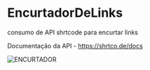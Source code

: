 # EncurtadorDeLinks
consumo de API shrtcode para encurtar links

Documentação da API - https://shrtco.de/docs

![ENCURTADOR](https://user-images.githubusercontent.com/114265734/217367589-73edcb96-ebad-469b-bea2-2886e2c145d4.png)
